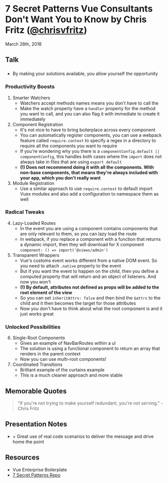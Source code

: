 # 7 Secret Patterns Vue Consultants Don't Want You to Know by Chris Fritz ([@chrisvfritz](https://www.twitter.com/chrisvfritz))

March 28th, 2018

## Talk

###

*   By making your solutions available, you allow yourself the opportunity

### Productivity Boosts

1.  Smarter Watchers
    *   Watchers accept methods names means you don't have to call the
    *   Make the watch property have a `handler` property for the method you want to call, and you can also flag it with immediate to create it immediately
2.  Component Registration
    *   It's not nice to have to bring boilerplace across every component
    *   You can automatically register components, you can use a webpack feature called `require.context` to specify a regex in a directory to require all the components you want to require
    *   If you're wondering why you there is a `componentConfig.default || componentConfig`, this handles both cases where the `import` does not always take in files that are using `export default`
    *   **(!) Does not recommend doing it with all the components. With non-base components, that means they're always included with your app, which you don't really want**
3.  Module Registration
    *   Use a similar approach to use `require.context` to default import Vuex modules and also add a configuration to namespace them as well

### Radical Tweaks

4.  Lazy-Loaded Routes
    *   In the event you are using a component contains components that are only relevant to them, so you can lazy load the route
    *   In webpack, if you replace a component with a function that returns a dynamic import, then they will download for X component `component: () => import('@views/admin')`
5.  Transparent Wrappers
    *   Vue's customs event works different from a native DOM event. So you need to attach `.native` property to the event
    *   But if you want the event to happen on the child, then you define a computed property that will return and an object of listeners. And now you won't
    *   **(!) By default, attributes not defined as props will be added to the root element of the view**
    *   So you can set `inheritAttrs: false` and then bind the `$attrs` to the child and it then becomes the target for those attributes
    *   Now you don't have to think about what the root component is and it just works great

### Unlocked Possibilities

6.  Single-Root Components
    *   Gives an example of NavBarRoutes within a ul
    *   The solution is using a functional component to return an array that renders in the parent context
    *   Now you can use multi-root components!
7.  Coordinated Transitions
    *   Brilliant example of the curtains example
    *   This is a much cleaner approach and more stable

## Memorable Quotes

> "If you're not trying to make yourself redundant, you're not serving." - Chris Fritz

## Presentation Notes

*   \+ Great use of real code scenarios to deliver the message and drive home the point

## Resources

*   Vue Enterprise Boilerplate
*   [7 Secret Patterns Repo](https://github.com/chrisvfritz/7-secret-patterns)
